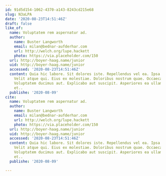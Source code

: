 ```yaml
---
id: 91d5d154-1062-4370-a143-8243cd215e68
slug: N3aLPA
date: '2020-08-23T14:51:46Z'
draft: false
like_of:
  name: Voluptatem rem aspernatur ad.
  author:
    name: Buster Langworth
    email: milan@bednar-aufderhar.com
    url: http://welch.org/lupe.hackett
    photo: https://via.placeholder.com/150
  url: http://boyer-haag.name/junior
  uid: http://boyer-haag.name/junior
  accessed: '2020-08-23T14:51:46Z'
  content: Quia hic labore. Sit dolores iste. Repellendus vel ea. Ipsa possimus reiciendis.
    Velit atque qui. Eius ex molestiae. Doloribus nostrum quae. Occaecati amet neque.
    Voluptatem ducimus aut. Explicabo aut suscipit. Asperiores ea ullam. Aliquid totam
    et..
  publishe: '2020-08-09'
cite:
  name: Voluptatem rem aspernatur ad.
  author:
    name: Buster Langworth
    email: milan@bednar-aufderhar.com
    url: http://welch.org/lupe.hackett
    photo: https://via.placeholder.com/150
  url: http://boyer-haag.name/junior
  uid: http://boyer-haag.name/junior
  accessed: '2020-08-23T14:51:46Z'
  content: Quia hic labore. Sit dolores iste. Repellendus vel ea. Ipsa possimus reiciendis.
    Velit atque qui. Eius ex molestiae. Doloribus nostrum quae. Occaecati amet neque.
    Voluptatem ducimus aut. Explicabo aut suscipit. Asperiores ea ullam. Aliquid totam
    et..
  publishe: '2020-08-09'

---
```



